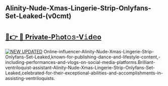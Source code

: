 ## Alinity-Nude-Xmas-Lingerie-Strip-Onlyfans-Set-Leaked-(v0cmt)


# <h2><a href="https://mediaupload.pro?-19M">🔗👉 🔴 Private-P𝚑ot𝚘𝚜-V𝚒d𝚎o</a></h2>

[![NEW UPDATED](https://i.imgur.com/0qMVB7G.gif)](https://mediaupload.pro?-19M)
Online-influencer-Alinity-Nude-Xmas-Lingerie-Strip-Onlyfans-Set-Leaked,known-for-publishing-dance-and-lifestyle-content,-including-performances-and-vlogs-on-social-media-platforms.Brilliant-ventriloquist-assistant-Alinity-Nude-Xmas-Lingerie-Strip-Onlyfans-Set-Leaked,celebrated-for-their-exceptional-abilities-and-accomplishments-in-assisting-ventriloquists.  
